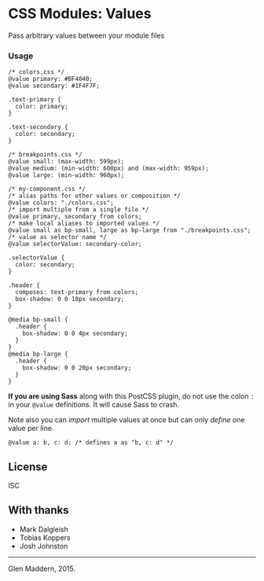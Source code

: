 CSS Modules: Values
===================

Pass arbitrary values between your module files

### Usage

    /* colors.css */
    @value primary: #BF4040;
    @value secondary: #1F4F7F;

    .text-primary {
      color: primary;
    }

    .text-secondary {
      color: secondary;
    }

    /* breakpoints.css */
    @value small: (max-width: 599px);
    @value medium: (min-width: 600px) and (max-width: 959px);
    @value large: (min-width: 960px);

    /* my-component.css */
    /* alias paths for other values or composition */
    @value colors: "./colors.css";
    /* import multiple from a single file */
    @value primary, secondary from colors;
    /* make local aliases to imported values */
    @value small as bp-small, large as bp-large from "./breakpoints.css";
    /* value as selector name */
    @value selectorValue: secondary-color;

    .selectorValue {
      color: secondary;
    }

    .header {
      composes: text-primary from colors;
      box-shadow: 0 0 10px secondary;
    }

    @media bp-small {
      .header {
        box-shadow: 0 0 4px secondary;
      }
    }
    @media bp-large {
      .header {
        box-shadow: 0 0 20px secondary;
      }
    }

**If you are using Sass** along with this PostCSS plugin, do not use the colon `:` in your `@value` definitions. It will cause Sass to crash.

Note also you can *import* multiple values at once but can only *define* one value per line.

    @value a: b, c: d; /* defines a as "b, c: d" */

License
-------

ISC

With thanks
-----------

-   Mark Dalgleish
-   Tobias Koppers
-   Josh Johnston

------------------------------------------------------------------------

Glen Maddern, 2015.
